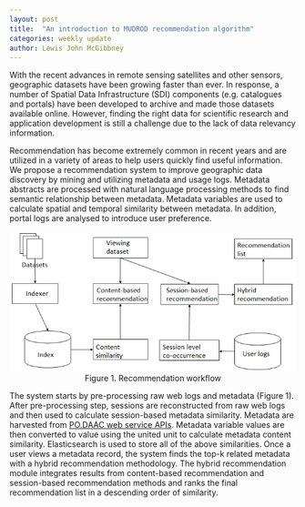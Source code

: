 ```yaml
---
layout: post
title:  "An introduction to MUDROD recommendation algorithm"
categories: weekly update
author: Lewis John McGibbney
---
```


With the recent advances in remote sensing satellites and other sensors, geographic datasets have been growing faster than ever. In response, a number of Spatial Data Infrastructure (SDI) components (e.g. catalogues and portals) have been developed to archive and made those datasets available online. However, finding the right data for scientific research and application development is still a challenge due to the lack of data relevancy information. 

Recommendation has become extremely common in recent years and are utilized in a variety of areas to help users quickly find useful information. We propose a recommendation system to improve geographic data discovery by mining and utilizing metadata and usage logs. Metadata abstracts are processed with natural language processing methods to find semantic relationship between metadata. Metadata variables are used to calculate spatial and temporal similarity between metadata. In addition, portal logs are analysed to introduce user preference. 

<center>
	<img src="/images/recommendation.png">
	Figure 1. Recommendation workflow
</center>


The system starts by pre-processing raw web logs and metadata (Figure 1). After pre-processing step, sessions are reconstructed from raw web logs and then used to calculate session-based metadata similarity. Metadata are harvested from [PO.DAAC web service APIs](https://podaac.jpl.nasa.gov/ws). Metadata variable values are then converted to value using the united unit to calculate metadata content similarity. Elasticsearch is used to store all of the above similarities. Once a user views a metadata record, the system finds the top-k related metadata with a hybrid recommendation methodology. The hybrid recommendation module integrates results from content-based recommendation and session-based recommendation methods and ranks the final recommendation list in a descending order of similarity.
